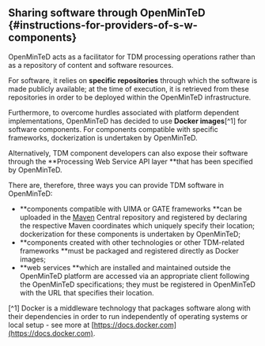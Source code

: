 ## Sharing software through OpenMinTeD {#instructions-for-providers-of-s-w-components}

OpenMinTeD acts as a facilitator for TDM processing operations rather than as a repository of content and software resources. 

For software, it relies on **specific repositories** through which the software is made publicly available; at the time of execution, it is retrieved from these repositories in order to be deployed within the OpenMinTeD infrastructure. 

Furthermore, to overcome hurdles associated with platform dependent implementations, OpenMinTeD has decided to use **Docker images**\[^1\] for software components. For components compatible with specific frameworks, dockerization is undertaken by OpenMinTeD. 

Alternatively, TDM component developers can also expose their software through the **Processing Web Service API layer **that has been specified by OpenMinTeD.



There are, therefore, three ways you can provide TDM software in OpenMinTeD:

* **components compatible with UIMA or GATE frameworks **can be uploaded in the [Maven](http://maven.apache.org) Central repository and registered by declaring the respective Maven coordinates which uniquely specify their  location; dockerization for these components is undertaken by OpenMinTeD;
* **components created with other technologies or other TDM-related frameworks **must be packaged  and registered directly as Docker images;
* **web services **which are installed and maintained outside the OpenMinTeD platform are accessed via an appropriate client following the OpenMinTeD specifications; they must be registered in OpenMinTeD with the URL that specifies their location.

\[^1\] Docker is a middleware technology that packages software along with their dependencies in order to run independently of operating systems or local setup - see more at [https://docs.docker.com](https://docs.docker.com).

